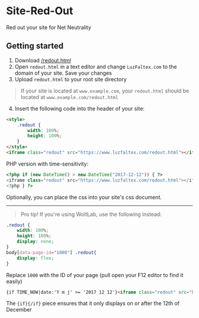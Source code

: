 # Site-Red-Out
Red out your site for Net Neutrality

## Getting started
1. Download [/redout.html](redout.html)
2. Open `redout.html` in a text editor and change `LuzFaltex.com` to the domain of your site. Save your changes
3. Upload `redout.html` to your root site directory

> If your site is located at `www.example.com`, your `redout.html` should be located at `www.example.com/redout.html`

4. Insert the following code into the header of your site:

```html
<style>
    .redout {
        width: 100%;
        height: 100%;
    }
</style>
<iframe class="redout" src="https://www.luzfaltex.com/redout.html"></iframe>
```

PHP version with time-sensitivity:
```php
<?php if (new DateTime() > new DateTime("2017-12-12")) { ?>
<iframe class="redout" src="https://www.luzfaltex.com/redout.html"></iframe>
<?php } ?>
```

Optionally, you can place the css into your site's css document.

---

>Pro tip! If you're using WoltLab, use the following instead:

```css
.redout {
	width: 100%;
	height: 100%;
	display: none;
}
body[data-page-id="1000"] .redout{
	display: flex;
}
```
Replace `1000` with the ID of your page (pull open your F12 editor to find it easily)

```html
{if TIME_NOW|date:'Y m j' >= '2017 12 12'}<iframe class="redout" src="https://www.luzfaltex.com/redout.html"></iframe>{/if}
```
The `{if}{/if}` piece ensures that it only displays on or after the 12th of December